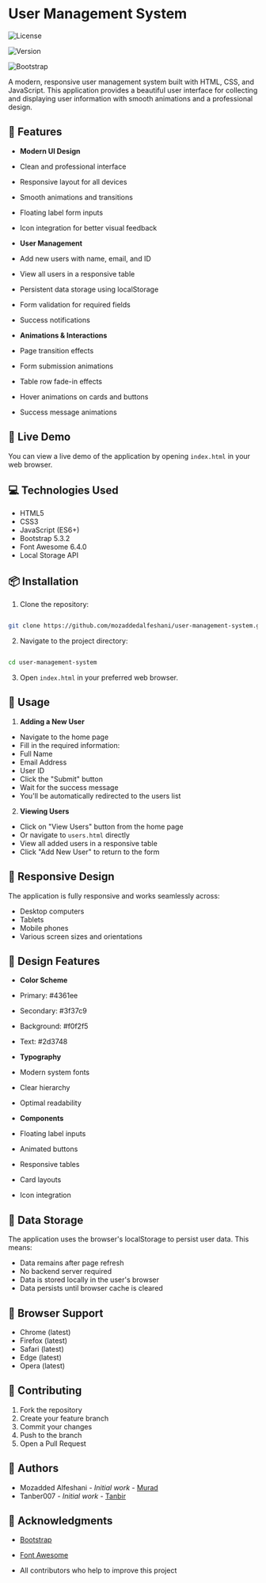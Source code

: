 # User Management System

![License](https://img.shields.io/badge/license-MIT-blue.svg)

![Version](https://img.shields.io/badge/version-1.0.0-green.svg)

![Bootstrap](https://img.shields.io/badge/Bootstrap-5.3.2-purple.svg)

A modern, responsive user management system built with HTML, CSS, and JavaScript. This application provides a beautiful user interface for collecting and displaying user information with smooth animations and a professional design.

## 🌟 Features

- **Modern UI Design**
 - Clean and professional interface
 - Responsive layout for all devices
 - Smooth animations and transitions
 - Floating label form inputs
 - Icon integration for better visual feedback



- **User Management**
 - Add new users with name, email, and ID
 - View all users in a responsive table
 - Persistent data storage using localStorage
 - Form validation for required fields
 - Success notifications


- **Animations & Interactions**

 - Page transition effects
 - Form submission animations
 - Table row fade-in effects
 - Hover animations on cards and buttons
 - Success message animations


## 🚀 Live Demo

You can view a live demo of the application by opening `index.html` in your web browser.


## 💻 Technologies Used

- HTML5
- CSS3
- JavaScript (ES6+)
- Bootstrap 5.3.2
- Font Awesome 6.4.0
- Local Storage API


## 📦 Installation

1. Clone the repository:

  ```bash

  git clone https://github.com/mozaddedalfeshani/user-management-system.git

  ```

2. Navigate to the project directory:

  ```bash

  cd user-management-system

  ```


3. Open `index.html` in your preferred web browser.

## 🎯 Usage



1. **Adding a New User**

  - Navigate to the home page
  - Fill in the required information:
   - Full Name
   - Email Address
   - User ID
  - Click the "Submit" button
  - Wait for the success message
  - You'll be automatically redirected to the users list



2. **Viewing Users**
  - Click on "View Users" button from the home page
  - Or navigate to `users.html` directly
  - View all added users in a responsive table
  - Click "Add New User" to return to the form



## 📱 Responsive Design



The application is fully responsive and works seamlessly across:

- Desktop computers
- Tablets
- Mobile phones
- Various screen sizes and orientations



## 🎨 Design Features
- **Color Scheme**
 - Primary: #4361ee
 - Secondary: #3f37c9
 - Background: #f0f2f5
 - Text: #2d3748



- **Typography**
 - Modern system fonts
 - Clear hierarchy
 - Optimal readability


- **Components**
 - Floating label inputs
 - Animated buttons
 - Responsive tables
 - Card layouts
 - Icon integration

## 💾 Data Storage
The application uses the browser's localStorage to persist user data. This means:
- Data remains after page refresh
- No backend server required
- Data is stored locally in the user's browser
- Data persists until browser cache is cleared


## 🔧 Browser Support
- Chrome (latest)
- Firefox (latest)
- Safari (latest)
- Edge (latest)
- Opera (latest)


## 🤝 Contributing
1. Fork the repository
2. Create your feature branch 
3. Commit your changes 
4. Push to the branch 
5. Open a Pull Request

## 👥 Authors
- Mozadded Alfeshani - *Initial work* - [Murad](https://github.com/mozaddedalfeshani)
- Tanber007 - *Initial work* - [Tanbir](https://github.com/Tanber007)

## 🙏 Acknowledgments

- [Bootstrap](https://getbootstrap.com/)

- [Font Awesome](https://fontawesome.com/)

- All contributors who help to improve this project



